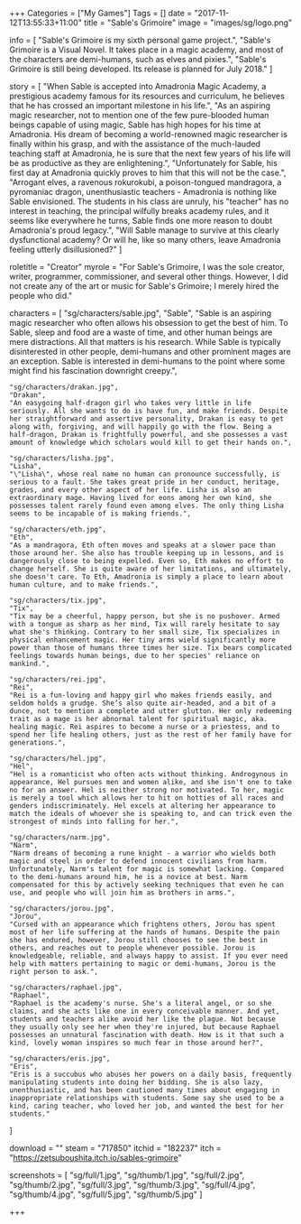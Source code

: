 +++
Categories = ["My Games"]
Tags = []
date = "2017-11-12T13:55:33+11:00"
title = "Sable's Grimoire"
image = "images/sg/logo.png"

info = [
	"Sable's Grimoire is my sixth personal game project.",
	"Sable's Grimoire is a Visual Novel. It takes place in a magic academy, and most of the characters are demi-humans, such as elves and pixies.",
	"Sable's Grimoire is still being developed. Its release is planned for July 2018."
]

story = [
	"When Sable is accepted into Amadronia Magic Academy, a prestigious academy famous for its resources and curriculum, he believes that he has crossed an important milestone in his life.",
	"As an aspiring magic researcher, not to mention one of the few pure-blooded human beings capable of using magic, Sable has high hopes for his time at Amadronia. His dream of becoming a world-renowned magic researcher is finally within his grasp, and with the assistance of the much-lauded teaching staff at Amadronia, he is sure that the next few years of his life will be as productive as they are enlightening.",
	"Unfortunately for Sable, his first day at Amadronia quickly proves to him that this will not be the case.",
	"Arrogant elves, a ravenous rokurokubi, a poison-tongued mandragora, a pyromaniac dragon, unenthusiastic teachers - Amadronia is nothing like Sable envisioned. The students in his class are unruly, his \"teacher\" has no interest in teaching, the principal wilfully breaks academy rules, and it seems like everywhere he turns, Sable finds one more reason to doubt Amadronia's proud legacy.",
	"Will Sable manage to survive at this clearly dysfunctional academy? Or will he, like so many others, leave Amadronia feeling utterly disillusioned?"
]

roletitle = "Creator"
myrole = "For Sable's Grimoire, I was the sole creator, writer, programmer, commissioner, and several other things. However, I did not create any of the art or music for Sable's Grimoire; I merely hired the people who did."

characters = [
	"sg/characters/sable.jpg",
	"Sable",
	"Sable is an aspiring magic researcher who often allows his obsession to get the best of him. To Sable, sleep and food are a waste of time, and other human beings are mere distractions. All that matters is his research. While Sable is typically disinterested in other people, demi-humans and other prominent mages are an exception. Sable is interested in demi-humans to the point where some might find his fascination downright creepy.",
	
	"sg/characters/drakan.jpg",
	"Drakan",
	"An easygoing half-dragon girl who takes very little in life seriously. All she wants to do is have fun, and make friends. Despite her straightforward and assertive personality, Drakan is easy to get along with, forgiving, and will happily go with the flow. Being a half-dragon, Drakan is frightfully powerful, and she possesses a vast amount of knowledge which scholars would kill to get their hands on.",
	
	"sg/characters/lisha.jpg",
	"Lisha",
	"\"Lisha\", whose real name no human can pronounce successfully, is serious to a fault. She takes great pride in her conduct, heritage, grades, and every other aspect of her life. Lisha is also an extraordinary mage. Having lived for eons among her own kind, she possesses talent rarely found even among elves. The only thing Lisha seems to be incapable of is making friends.",
	
	"sg/characters/eth.jpg",
	"Eth",
	"As a mandragora, Eth often moves and speaks at a slower pace than those around her. She also has trouble keeping up in lessons, and is dangerously close to being expelled. Even so, Eth makes no effort to change herself. She is quite aware of her limitations, and ultimately, she doesn't care. To Eth, Amadronia is simply a place to learn about human culture, and to make friends.",
	
	"sg/characters/tix.jpg",
	"Tix",
	"Tix may be a cheerful, happy person, but she is no pushover. Armed with a tongue as sharp as her mind, Tix will rarely hesitate to say what she's thinking. Contrary to her small size, Tix specializes in physical enhancement magic. Her tiny arms wield significantly more power than those of humans three times her size. Tix bears complicated feelings towards human beings, due to her species' reliance on mankind.",
	
	"sg/characters/rei.jpg",
	"Rei",
	"Rei is a fun-loving and happy girl who makes friends easily, and seldom holds a grudge. She’s also quite air-headed, and a bit of a dunce, not to mention a complete and utter glutton. Her only redeeming trait as a mage is her abnormal talent for spiritual magic, aka. healing magic. Rei aspires to become a nurse or a priestess, and to spend her life healing others, just as the rest of her family have for generations.",
	
	"sg/characters/hel.jpg",
	"Hel",
	"Hel is a romanticist who often acts without thinking. Androgynous in appearance, Hel pursues men and women alike, and she isn't one to take no for an answer. Hel is neither strong nor motivated. To her, magic is merely a tool which allows her to hit on hotties of all races and genders indiscriminately. Hel excels at altering her appearance to match the ideals of whoever she is speaking to, and can trick even the strongest of minds into falling for her.",
	
	"sg/characters/narm.jpg",
	"Narm",
	"Narm dreams of becoming a rune knight - a warrior who wields both magic and steel in order to defend innocent civilians from harm. Unfortunately, Narm's talent for magic is somewhat lacking. Compared to the demi-humans around him, he is a novice at best. Narm compensated for this by actively seeking techniques that even he can use, and people who will join him as brothers in arms.",

	"sg/characters/jorou.jpg",
	"Jorou",
	"Cursed with an appearance which frightens others, Jorou has spent most of her life suffering at the hands of humans. Despite the pain she has endured, however, Jorou still chooses to see the best in others, and reaches out to people whenever possible. Jorou is knowledgeable, reliable, and always happy to assist. If you ever need help with matters pertaining to magic or demi-humans, Jorou is the right person to ask.",
	
	"sg/characters/raphael.jpg",
	"Raphael",
	"Raphael is the academy's nurse. She's a literal angel, or so she claims, and she acts like one in every conceivable manner. And yet, students and teachers alike avoid her like the plague. Not because they usually only see her when they're injured, but because Raphael possesses an unnatural fascination with death. How is it that such a kind, lovely woman inspires so much fear in those around her?",
	
	"sg/characters/eris.jpg",
	"Eris",
	"Eris is a succubus who abuses her powers on a daily basis, frequently manipulating students into doing her bidding. She is also lazy, unenthusiastic, and has been cautioned many times about engaging in inappropriate relationships with students. Some say she used to be a kind, caring teacher, who loved her job, and wanted the best for her students."
]

download = ""
steam = "717850"
itchid = "182237"
itch = "https://zetsuboushita.itch.io/sables-grimoire"

screenshots = [
    "sg/full/1.jpg", "sg/thumb/1.jpg",
    "sg/full/2.jpg", "sg/thumb/2.jpg",
    "sg/full/3.jpg", "sg/thumb/3.jpg",
    "sg/full/4.jpg", "sg/thumb/4.jpg",
    "sg/full/5.jpg", "sg/thumb/5.jpg"
]

+++
